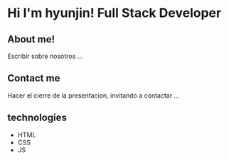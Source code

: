 # Hi I'm hyunjin! Full Stack Developer

## About me!

Escribir sobre nosotros ...

## Contact me

Hacer el cierre de la presentacion, invitando a contactar ...

## technologies

- HTML
- CSS
- JS